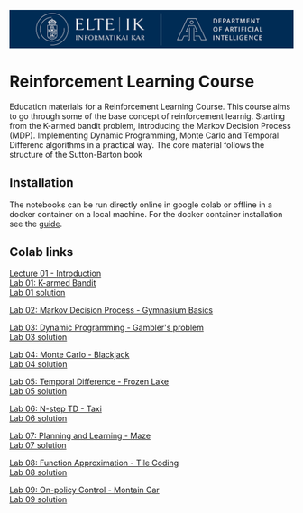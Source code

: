 ![Logo](assets/logo.png)

# Reinforcement Learning Course
Education materials for a Reinforcement Learning Course. This course aims to go through some of the base concept of reinforcement learnig. Starting from the K-armed bandit problem, introducing the Markov Decision Process (MDP). Implementing Dynamic Programming, Monte Carlo and Temporal Differenc algorithms in a practical way. The core material follows the structure of the Sutton-Barton book 

## Installation

The notebooks can be run directly online in google colab or offline in a docker container on a local machine. For the docker container installation see the [guide](https://github.com/Fortuz/rl_education/blob/main/assets/install.md).

## Colab links

[Lecture 01 - Introduction](https://github.com/Fortuz/rl_education/blob/main/Lectures/RL_01_Intro.pdf) <br>
[Lab 01: K-armed Bandit](https://colab.research.google.com/github/Fortuz/rl_education/blob/main/1.%20K-armed%20Bandit/k_armed_bandit.ipynb) <br>
[Lab 01 solution](https://colab.research.google.com/github/Fortuz/rl_education/blob/main/1.%20K-armed%20Bandit/k_armed_bandit_solution.ipynb)

[Lab 02: Markov Decision Process - Gymnasium Basics](https://colab.research.google.com/github/Fortuz/rl_education/blob/main/2.%20MDP/gymnasium_basics.ipynb)

[Lab 03: Dynamic Programming - Gambler's problem](https://colab.research.google.com/github/Fortuz/rl_education/blob/main/3.%20Dynamic%20Programming/Gambler%27s%20Problem/gamblers_problem.ipynb) <br>
[Lab 03 solution](https://colab.research.google.com/github/Fortuz/rl_education/blob/main/3.%20Dynamic%20Programming/Gambler%27s%20Problem/gamblers_problem_solution.ipynb)

[Lab 04: Monte Carlo - Blackjack](https://colab.research.google.com/github/Fortuz/rl_education/blob/main/4.%20Monte%20Carlo/blackjack.ipynb) <br>
[Lab 04 solution](https://colab.research.google.com/github/Fortuz/rl_education/blob/main/4.%20Monte%20Carlo/blackjack_solution.ipynb)

[Lab 05: Temporal Difference - Frozen Lake](https://colab.research.google.com/github/Fortuz/rl_education/blob/main/5.%20Temporal%20Difference/frozen_lake.ipynb) <br>
[Lab 05 solution](https://colab.research.google.com/github/Fortuz/rl_education/blob/main/5.%20Temporal%20Difference/frozen_lake_solution.ipynb)

[Lab 06: N-step TD - Taxi](https://colab.research.google.com/github/Fortuz/rl_education/blob/main/6.%20n-step%20TD/taxi.ipynb) <br>
[Lab 06 solution](https://colab.research.google.com/github/Fortuz/rl_education/blob/main/6.%20n-step%20TD/taxi_solution.ipynb)

[Lab 07: Planning and Learning - Maze](https://colab.research.google.com/github/Fortuz/rl_education/blob/main/7.%20Planning%20and%20Learning/maze.ipynb) <br>
[Lab 07 solution](https://colab.research.google.com/github/Fortuz/rl_education/blob/main/7.%20Planning%20and%20Learning/maze_solution.ipynb)

[Lab 08: Function Approximation - Tile Coding](https://colab.research.google.com/github/Fortuz/rl_education/blob/main/8.%20Function%20Approximation/tile_coding.ipynb) <br>
[Lab 08 solution](https://colab.research.google.com/github/Fortuz/rl_education/blob/main/8.%20Function%20Approximation/tile_coding_solution.ipynb)

[Lab 09: On-policy Control - Montain Car](https://colab.research.google.com/github/Fortuz/rl_education/blob/main/9.%20On-policy%20Control/mountain_car.ipynb) <br>
[Lab 09 solution](https://colab.research.google.com/github/Fortuz/rl_education/blob/main/9.%20On-policy%20Control/mountain_car_solution.ipynb)
